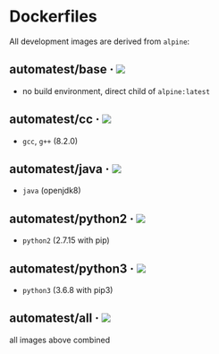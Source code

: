 # Dockerfiles

All development images are derived from `alpine`:

## automatest/base &middot; [![](https://img.shields.io/microbadger/image-size/automatest/base.svg?style=for-the-badge)](https://microbadger.com/images/automatest/base)
 - no build environment, direct child of `alpine:latest`

## automatest/cc &middot; [![](https://img.shields.io/microbadger/image-size/automatest/cc.svg?style=for-the-badge)](https://microbadger.com/images/automatest/cc)
 - `gcc`, `g++` (8.2.0)

## automatest/java &middot; [![](https://img.shields.io/microbadger/image-size/automatest/java.svg?style=for-the-badge)](https://microbadger.com/images/automatest/java)
 - `java` (openjdk8)

## automatest/python2 &middot; [![](https://img.shields.io/microbadger/image-size/automatest/python2.svg?style=for-the-badge)](https://microbadger.com/images/automatest/python2)
 - `python2` (2.7.15 with pip)

## automatest/python3 &middot; [![](https://img.shields.io/microbadger/image-size/automatest/python3.svg?style=for-the-badge)](https://microbadger.com/images/automatest/python3)
 - `python3` (3.6.8 with pip3)

## automatest/all &middot; [![](https://img.shields.io/microbadger/image-size/automatest/all.svg?style=for-the-badge)](https://microbadger.com/images/automatest/all)
  all images above combined
